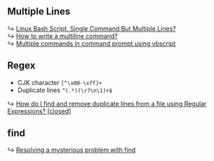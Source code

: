 ## Multiple Lines

↪ [Linux Bash Script, Single Command But Multiple Lines?](https://superuser.com/questions/508507/linux-bash-script-single-command-but-multiple-lines)  
↪ [How to write a multiline command?](https://stackoverflow.com/questions/605686/how-to-write-a-multiline-command)  
↪ [Multiple commands in command prompt using vbscript](https://stackoverflow.com/questions/28437066/multiple-commands-in-command-prompt-using-vbscript)

## Regex

- CJK character `[^\x00-\xff]+`
- Duplicate lines `^(.*)(\r?\n\1)+$`

↪ [How do I find and remove duplicate lines from a file using Regular Expressions? [closed]](https://stackoverflow.com/questions/1573361/how-do-i-find-and-remove-duplicate-lines-from-a-file-using-regular-expressions)

## find

↪ [Resolving a mysterious problem with find](https://www.johndcook.com/blog/2024/11/12/find-file-names/)